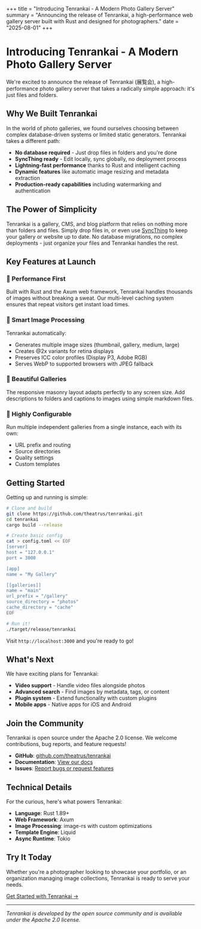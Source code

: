 +++
title = "Introducing Tenrankai - A Modern Photo Gallery Server"
summary = "Announcing the release of Tenrankai, a high-performance web gallery server built with Rust and designed for photographers."
date = "2025-08-01"
+++

# Introducing Tenrankai - A Modern Photo Gallery Server

We're excited to announce the release of Tenrankai (展覧会), a high-performance photo gallery server that takes a radically simple approach: it's just files and folders.

## Why We Built Tenrankai

In the world of photo galleries, we found ourselves choosing between complex database-driven systems or limited static generators. Tenrankai takes a different path:

- **No database required** - Just drop files in folders and you're done
- **SyncThing ready** - Edit locally, sync globally, no deployment process
- **Lightning-fast performance** thanks to Rust and intelligent caching
- **Dynamic features** like automatic image resizing and metadata extraction
- **Production-ready capabilities** including watermarking and authentication

## The Power of Simplicity

Tenrankai is a gallery, CMS, and blog platform that relies on nothing more than folders and files. Simply drop files in, or even use [SyncThing](https://syncthing.net/) to keep your gallery or website up to date. No database migrations, no complex deployments - just organize your files and Tenrankai handles the rest.

## Key Features at Launch

### 🚀 Performance First

Built with Rust and the Axum web framework, Tenrankai handles thousands of images without breaking a sweat. Our multi-level caching system ensures that repeat visitors get instant load times.

### 📸 Smart Image Processing

Tenrankai automatically:
- Generates multiple image sizes (thumbnail, gallery, medium, large)
- Creates @2x variants for retina displays
- Preserves ICC color profiles (Display P3, Adobe RGB)
- Serves WebP to supported browsers with JPEG fallback

### 🎨 Beautiful Galleries

The responsive masonry layout adapts perfectly to any screen size. Add descriptions to folders and captions to images using simple markdown files.

### 🔧 Highly Configurable

Run multiple independent galleries from a single instance, each with its own:
- URL prefix and routing
- Source directories
- Quality settings
- Custom templates

## Getting Started

Getting up and running is simple:

```bash
# Clone and build
git clone https://github.com/theatrus/tenrankai.git
cd tenrankai
cargo build --release

# Create basic config
cat > config.toml << EOF
[server]
host = "127.0.0.1"
port = 3000

[app]
name = "My Gallery"

[[galleries]]
name = "main"
url_prefix = "/gallery"
source_directory = "photos"
cache_directory = "cache"
EOF

# Run it!
./target/release/tenrankai
```

Visit `http://localhost:3000` and you're ready to go!

## What's Next

We have exciting plans for Tenrankai:

- **Video support** - Handle video files alongside photos
- **Advanced search** - Find images by metadata, tags, or content
- **Plugin system** - Extend functionality with custom plugins
- **Mobile apps** - Native apps for iOS and Android

## Join the Community

Tenrankai is open source under the Apache 2.0 license. We welcome contributions, bug reports, and feature requests!

- **GitHub**: [github.com/theatrus/tenrankai](https://github.com/theatrus/tenrankai)
- **Documentation**: [View our docs](/docs)
- **Issues**: [Report bugs or request features](https://github.com/theatrus/tenrankai/issues)

## Technical Details

For the curious, here's what powers Tenrankai:

- **Language**: Rust 1.89+
- **Web Framework**: Axum
- **Image Processing**: image-rs with custom optimizations
- **Template Engine**: Liquid
- **Async Runtime**: Tokio

## Try It Today

Whether you're a photographer looking to showcase your portfolio, or an organization managing image collections, Tenrankai is ready to serve your needs.

[Get Started with Tenrankai →](/docs/00-quick-start)

---

*Tenrankai is developed by the open source community and is available under the Apache 2.0 license.*
